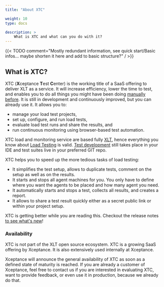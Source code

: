 ```yaml
---
title: "About XTC"

weight: 10
type: docs

description: >
    What is XTC and what can you do with it?
---
```


{{< TODO comment="Mostly redundant information, see quick start/Basic infos... maybe shorten it here and add to basic structure?" / >}}

## What is XTC?

XTC (**X**ceptance **T**est **C**enter) is the working title of a SaaS offering to deliver XLT as a service. It will increase efficiency, lower the time to test, and enables you to do all things you might have been doing [manually before](../../../load-testing/manual/310-test-execution/). It is still in development and continuously improved, but you can already use it. It allows you to:

* manage your load test projects,
* set up, configure, and run load tests,
* evaluate load test runs and share the results, and
* run continuous monitoring using browser-based test automation.

XTC load and monitoring service are based fully [XLT](../../../about-xlt/), hence everything you know about [Load Testing](../../../load-testing/) is valid. [Test development](../../../load-testing/manual/060-test-development/) still takes place in your IDE and test suites live in your preferred GIT repo. 

XTC helps you to speed up the more tedious tasks of load testing:

* It simplifies the test setup, allows to duplicate tests, comment on the setup as well as on the results.
* It starts and stops all agent machines for you. You only have to define where you want the agents to be placed and how many agent you need.
* It automatically starts and stops a test, collects all results, and creates a report.
* It allows to share a test result quickly either as a secret public link or within your project setup.

XTC is getting better while you are reading this. Checkout the release notes <a href="https://docs.google.com/document/d/1mxxpDsrll2Uzc-1JWZnq-RDWV9rOYwF1V8lZnIRqs_o/edit#heading=h.pookjp6yrw21" target="_blank">to see what's new</a>!

### Availability
XTC is not part of the XLT open source ecosystem. XTC is a growing SaaS offering by Xceptance. It is also extensively used internally at Xceptance.

Xceptance will announce the general availability of XTC as soon as a defined state of maturity is reached. If you are already a customer of Xceptance, feel free to contact us if you are interested in evaluating XTC, want to provide feedback, or even use it in production, because we already do that.
